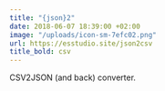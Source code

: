 ```yaml
---
title: "{json}2"
date: 2018-06-07 18:39:00 +02:00
image: "/uploads/icon-sm-7efc02.png"
url: https://esstudio.site/json2csv
title_bold: csv
---
```


CSV2JSON (and back) converter.